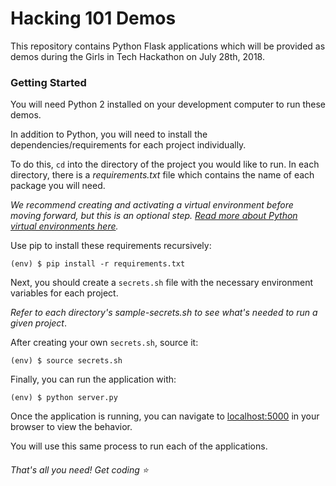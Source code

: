 # Hacking 101 Demos

This repository contains Python Flask applications which will be provided as demos during the Girls in Tech Hackathon on July 28th, 2018.

### Getting Started

You will need Python 2 installed on your development computer to run these demos.

In addition to Python, you will need to install the dependencies/requirements for each project individually.

To do this, `cd` into the directory of the project you would like to run. In each directory, there is a *requirements.txt* file which contains the name of each package you will need.

*We recommend creating and activating a virtual environment before moving forward, but this is an optional step. [Read more about Python virtual environments here](https://virtualenv.pypa.io/en/stable/).*

Use pip to install these requirements recursively:

```
(env) $ pip install -r requirements.txt
```

Next, you should create a `secrets.sh` file with the necessary environment variables for each project. 

_Refer to each directory's sample-secrets.sh to see what's needed to run a given project_.

After creating your own `secrets.sh`, source it:

```
(env) $ source secrets.sh
```


Finally, you can run the application with:

```
(env) $ python server.py
```

Once the application is running, you can navigate to [localhost:5000](localhost:5000) in your browser to view the behavior.

You will use this same process to run each of the applications.

###### That's all you need! Get coding :star: